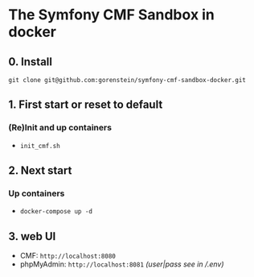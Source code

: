 # The Symfony CMF Sandbox in docker 

## 0. Install
`git clone git@github.com:gorenstein/symfony-cmf-sandbox-docker.git`

## 1. First start or reset to default
### (Re)Init and up containers
 - `init_cmf.sh`

## 2. Next start
### Up containers
- `docker-compose up -d`

## 3. web UI
 - CMF: `http://localhost:8080`
 - phpMyAdmin: `http://localhost:8081` _(user|pass see in /.env)_
